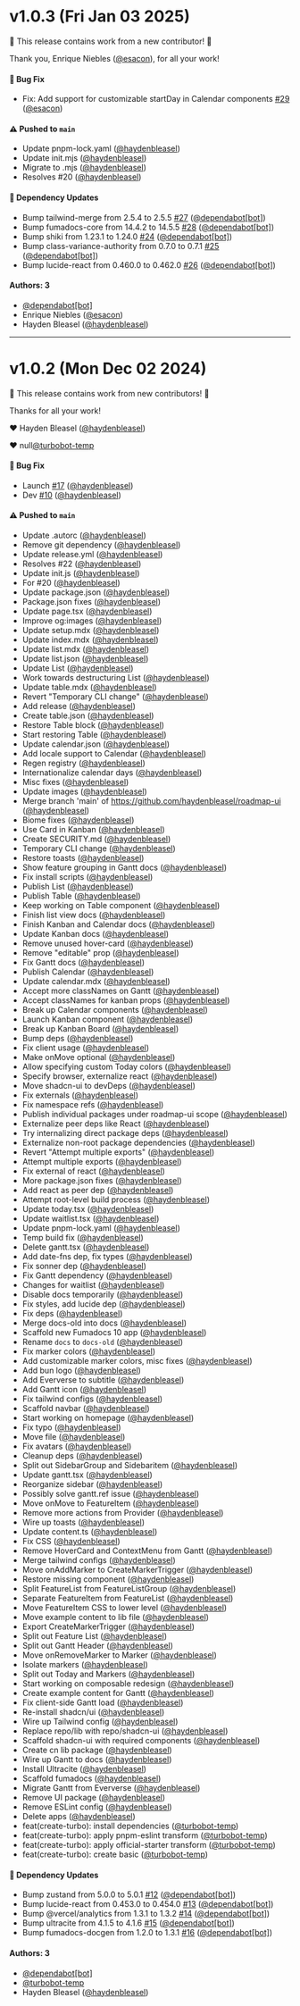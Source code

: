 # v1.0.3 (Fri Jan 03 2025)

:tada: This release contains work from a new contributor! :tada:

Thank you, Enrique Niebles ([@esacon](https://github.com/esacon)), for all your work!

#### 🐛 Bug Fix

- Fix: Add support for customizable startDay in Calendar components [#29](https://github.com/haydenbleasel/roadmap-ui/pull/29) ([@esacon](https://github.com/esacon))

#### ⚠️ Pushed to `main`

- Update pnpm-lock.yaml ([@haydenbleasel](https://github.com/haydenbleasel))
- Update init.mjs ([@haydenbleasel](https://github.com/haydenbleasel))
- Migrate to .mjs ([@haydenbleasel](https://github.com/haydenbleasel))
- Resolves #20 ([@haydenbleasel](https://github.com/haydenbleasel))

#### 🔩 Dependency Updates

- Bump tailwind-merge from 2.5.4 to 2.5.5 [#27](https://github.com/haydenbleasel/roadmap-ui/pull/27) ([@dependabot[bot]](https://github.com/dependabot[bot]))
- Bump fumadocs-core from 14.4.2 to 14.5.5 [#28](https://github.com/haydenbleasel/roadmap-ui/pull/28) ([@dependabot[bot]](https://github.com/dependabot[bot]))
- Bump shiki from 1.23.1 to 1.24.0 [#24](https://github.com/haydenbleasel/roadmap-ui/pull/24) ([@dependabot[bot]](https://github.com/dependabot[bot]))
- Bump class-variance-authority from 0.7.0 to 0.7.1 [#25](https://github.com/haydenbleasel/roadmap-ui/pull/25) ([@dependabot[bot]](https://github.com/dependabot[bot]))
- Bump lucide-react from 0.460.0 to 0.462.0 [#26](https://github.com/haydenbleasel/roadmap-ui/pull/26) ([@dependabot[bot]](https://github.com/dependabot[bot]))

#### Authors: 3

- [@dependabot[bot]](https://github.com/dependabot[bot])
- Enrique Niebles ([@esacon](https://github.com/esacon))
- Hayden Bleasel ([@haydenbleasel](https://github.com/haydenbleasel))

---

# v1.0.2 (Mon Dec 02 2024)

:tada: This release contains work from new contributors! :tada:

Thanks for all your work!

:heart: Hayden Bleasel ([@haydenbleasel](https://github.com/haydenbleasel))

:heart: null[@turbobot-temp](https://github.com/turbobot-temp)

#### 🐛 Bug Fix

- Launch [#17](https://github.com/haydenbleasel/roadmap-ui/pull/17) ([@haydenbleasel](https://github.com/haydenbleasel))
- Dev [#10](https://github.com/haydenbleasel/roadmap-ui/pull/10) ([@haydenbleasel](https://github.com/haydenbleasel))

#### ⚠️ Pushed to `main`

- Update .autorc ([@haydenbleasel](https://github.com/haydenbleasel))
- Remove git dependency ([@haydenbleasel](https://github.com/haydenbleasel))
- Update release.yml ([@haydenbleasel](https://github.com/haydenbleasel))
- Resolves #22 ([@haydenbleasel](https://github.com/haydenbleasel))
- Update init.js ([@haydenbleasel](https://github.com/haydenbleasel))
- For #20 ([@haydenbleasel](https://github.com/haydenbleasel))
- Update package.json ([@haydenbleasel](https://github.com/haydenbleasel))
- Package.json fixes ([@haydenbleasel](https://github.com/haydenbleasel))
- Update page.tsx ([@haydenbleasel](https://github.com/haydenbleasel))
- Improve og:images ([@haydenbleasel](https://github.com/haydenbleasel))
- Update setup.mdx ([@haydenbleasel](https://github.com/haydenbleasel))
- Update index.mdx ([@haydenbleasel](https://github.com/haydenbleasel))
- Update list.mdx ([@haydenbleasel](https://github.com/haydenbleasel))
- Update list.json ([@haydenbleasel](https://github.com/haydenbleasel))
- Update List ([@haydenbleasel](https://github.com/haydenbleasel))
- Work towards destructuring List ([@haydenbleasel](https://github.com/haydenbleasel))
- Update table.mdx ([@haydenbleasel](https://github.com/haydenbleasel))
- Revert "Temporary CLI change" ([@haydenbleasel](https://github.com/haydenbleasel))
- Add release ([@haydenbleasel](https://github.com/haydenbleasel))
- Create table.json ([@haydenbleasel](https://github.com/haydenbleasel))
- Restore Table block ([@haydenbleasel](https://github.com/haydenbleasel))
- Start restoring Table ([@haydenbleasel](https://github.com/haydenbleasel))
- Update calendar.json ([@haydenbleasel](https://github.com/haydenbleasel))
- Add locale support to Calendar ([@haydenbleasel](https://github.com/haydenbleasel))
- Regen registry ([@haydenbleasel](https://github.com/haydenbleasel))
- Internationalize calendar days ([@haydenbleasel](https://github.com/haydenbleasel))
- Misc fixes ([@haydenbleasel](https://github.com/haydenbleasel))
- Update images ([@haydenbleasel](https://github.com/haydenbleasel))
- Merge branch 'main' of https://github.com/haydenbleasel/roadmap-ui ([@haydenbleasel](https://github.com/haydenbleasel))
- Biome fixes ([@haydenbleasel](https://github.com/haydenbleasel))
- Use Card in Kanban ([@haydenbleasel](https://github.com/haydenbleasel))
- Create SECURITY.md ([@haydenbleasel](https://github.com/haydenbleasel))
- Temporary CLI change ([@haydenbleasel](https://github.com/haydenbleasel))
- Restore toasts ([@haydenbleasel](https://github.com/haydenbleasel))
- Show feature grouping in Gantt docs ([@haydenbleasel](https://github.com/haydenbleasel))
- Fix install scripts ([@haydenbleasel](https://github.com/haydenbleasel))
- Publish List ([@haydenbleasel](https://github.com/haydenbleasel))
- Publish Table ([@haydenbleasel](https://github.com/haydenbleasel))
- Keep working on Table component ([@haydenbleasel](https://github.com/haydenbleasel))
- Finish list view docs ([@haydenbleasel](https://github.com/haydenbleasel))
- Finish Kanban and Calendar docs ([@haydenbleasel](https://github.com/haydenbleasel))
- Update Kanban docs ([@haydenbleasel](https://github.com/haydenbleasel))
- Remove unused hover-card ([@haydenbleasel](https://github.com/haydenbleasel))
- Remove "editable" prop ([@haydenbleasel](https://github.com/haydenbleasel))
- Fix Gantt docs ([@haydenbleasel](https://github.com/haydenbleasel))
- Publish Calendar ([@haydenbleasel](https://github.com/haydenbleasel))
- Update calendar.mdx ([@haydenbleasel](https://github.com/haydenbleasel))
- Accept more classNames on Gantt ([@haydenbleasel](https://github.com/haydenbleasel))
- Accept classNames for kanban props ([@haydenbleasel](https://github.com/haydenbleasel))
- Break up Calendar components ([@haydenbleasel](https://github.com/haydenbleasel))
- Launch Kanban component ([@haydenbleasel](https://github.com/haydenbleasel))
- Break up Kanban Board ([@haydenbleasel](https://github.com/haydenbleasel))
- Bump deps ([@haydenbleasel](https://github.com/haydenbleasel))
- Fix client usage ([@haydenbleasel](https://github.com/haydenbleasel))
- Make onMove optional ([@haydenbleasel](https://github.com/haydenbleasel))
- Allow specifying custom Today colors ([@haydenbleasel](https://github.com/haydenbleasel))
- Specify browser, externalize react ([@haydenbleasel](https://github.com/haydenbleasel))
- Move shadcn-ui to devDeps ([@haydenbleasel](https://github.com/haydenbleasel))
- Fix externals ([@haydenbleasel](https://github.com/haydenbleasel))
- Fix namespace refs ([@haydenbleasel](https://github.com/haydenbleasel))
- Publish individual packages under roadmap-ui scope ([@haydenbleasel](https://github.com/haydenbleasel))
- Externalize peer deps like React ([@haydenbleasel](https://github.com/haydenbleasel))
- Try internalizing direct package deps ([@haydenbleasel](https://github.com/haydenbleasel))
- Externalize non-root package dependencies ([@haydenbleasel](https://github.com/haydenbleasel))
- Revert "Attempt multiple exports" ([@haydenbleasel](https://github.com/haydenbleasel))
- Attempt multiple exports ([@haydenbleasel](https://github.com/haydenbleasel))
- Fix external of react ([@haydenbleasel](https://github.com/haydenbleasel))
- More package.json fixes ([@haydenbleasel](https://github.com/haydenbleasel))
- Add react as peer dep ([@haydenbleasel](https://github.com/haydenbleasel))
- Attempt root-level build process ([@haydenbleasel](https://github.com/haydenbleasel))
- Update today.tsx ([@haydenbleasel](https://github.com/haydenbleasel))
- Update waitlist.tsx ([@haydenbleasel](https://github.com/haydenbleasel))
- Update pnpm-lock.yaml ([@haydenbleasel](https://github.com/haydenbleasel))
- Temp build fix ([@haydenbleasel](https://github.com/haydenbleasel))
- Delete gantt.tsx ([@haydenbleasel](https://github.com/haydenbleasel))
- Add date-fns dep, fix types ([@haydenbleasel](https://github.com/haydenbleasel))
- Fix sonner dep ([@haydenbleasel](https://github.com/haydenbleasel))
- Fix Gantt dependency ([@haydenbleasel](https://github.com/haydenbleasel))
- Changes for waitlist ([@haydenbleasel](https://github.com/haydenbleasel))
- Disable docs temporarily ([@haydenbleasel](https://github.com/haydenbleasel))
- Fix styles, add lucide dep ([@haydenbleasel](https://github.com/haydenbleasel))
- Fix deps ([@haydenbleasel](https://github.com/haydenbleasel))
- Merge docs-old into docs ([@haydenbleasel](https://github.com/haydenbleasel))
- Scaffold new Fumadocs 10 app ([@haydenbleasel](https://github.com/haydenbleasel))
- Rename `docs` to `docs-old` ([@haydenbleasel](https://github.com/haydenbleasel))
- Fix marker colors ([@haydenbleasel](https://github.com/haydenbleasel))
- Add customizable marker colors, misc fixes ([@haydenbleasel](https://github.com/haydenbleasel))
- Add bun logo ([@haydenbleasel](https://github.com/haydenbleasel))
- Add Eververse to subtitle ([@haydenbleasel](https://github.com/haydenbleasel))
- Add Gantt icon ([@haydenbleasel](https://github.com/haydenbleasel))
- Fix tailwind configs ([@haydenbleasel](https://github.com/haydenbleasel))
- Scaffold navbar ([@haydenbleasel](https://github.com/haydenbleasel))
- Start working on homepage ([@haydenbleasel](https://github.com/haydenbleasel))
- Fix typo ([@haydenbleasel](https://github.com/haydenbleasel))
- Move file ([@haydenbleasel](https://github.com/haydenbleasel))
- Fix avatars ([@haydenbleasel](https://github.com/haydenbleasel))
- Cleanup deps ([@haydenbleasel](https://github.com/haydenbleasel))
- Split out SidebarGroup and Sidebaritem ([@haydenbleasel](https://github.com/haydenbleasel))
- Update gantt.tsx ([@haydenbleasel](https://github.com/haydenbleasel))
- Reorganize sidebar ([@haydenbleasel](https://github.com/haydenbleasel))
- Possibly solve gantt.ref issue ([@haydenbleasel](https://github.com/haydenbleasel))
- Move onMove to FeatureItem ([@haydenbleasel](https://github.com/haydenbleasel))
- Remove more actions from Provider ([@haydenbleasel](https://github.com/haydenbleasel))
- Wire up toasts ([@haydenbleasel](https://github.com/haydenbleasel))
- Update content.ts ([@haydenbleasel](https://github.com/haydenbleasel))
- Fix CSS ([@haydenbleasel](https://github.com/haydenbleasel))
- Remove HoverCard and ContextMenu from Gantt ([@haydenbleasel](https://github.com/haydenbleasel))
- Merge tailwind configs ([@haydenbleasel](https://github.com/haydenbleasel))
- Move onAddMarker to CreateMarkerTrigger ([@haydenbleasel](https://github.com/haydenbleasel))
- Restore missing component ([@haydenbleasel](https://github.com/haydenbleasel))
- Split FeatureList from FeatureListGroup ([@haydenbleasel](https://github.com/haydenbleasel))
- Separate FeatureItem from FeatureList ([@haydenbleasel](https://github.com/haydenbleasel))
- Move FeatureItem CSS to lower level ([@haydenbleasel](https://github.com/haydenbleasel))
- Move example content to lib file ([@haydenbleasel](https://github.com/haydenbleasel))
- Export CreateMarkerTrigger ([@haydenbleasel](https://github.com/haydenbleasel))
- Split out Feature List ([@haydenbleasel](https://github.com/haydenbleasel))
- Split out Gantt Header ([@haydenbleasel](https://github.com/haydenbleasel))
- Move onRemoveMarker to Marker ([@haydenbleasel](https://github.com/haydenbleasel))
- Isolate markers ([@haydenbleasel](https://github.com/haydenbleasel))
- Split out Today and Markers ([@haydenbleasel](https://github.com/haydenbleasel))
- Start working on composable redesign ([@haydenbleasel](https://github.com/haydenbleasel))
- Create example content for Gantt ([@haydenbleasel](https://github.com/haydenbleasel))
- Fix client-side Gantt load ([@haydenbleasel](https://github.com/haydenbleasel))
- Re-install shadcn/ui ([@haydenbleasel](https://github.com/haydenbleasel))
- Wire up Tailwind config ([@haydenbleasel](https://github.com/haydenbleasel))
- Replace repo/lib with repo/shadcn-ui ([@haydenbleasel](https://github.com/haydenbleasel))
- Scaffold shadcn-ui with required components ([@haydenbleasel](https://github.com/haydenbleasel))
- Create cn lib package ([@haydenbleasel](https://github.com/haydenbleasel))
- Wire up Gantt to docs ([@haydenbleasel](https://github.com/haydenbleasel))
- Install Ultracite ([@haydenbleasel](https://github.com/haydenbleasel))
- Scaffold fumadocs ([@haydenbleasel](https://github.com/haydenbleasel))
- Migrate Gantt from Eververse ([@haydenbleasel](https://github.com/haydenbleasel))
- Remove UI package ([@haydenbleasel](https://github.com/haydenbleasel))
- Remove ESLint config ([@haydenbleasel](https://github.com/haydenbleasel))
- Delete apps ([@haydenbleasel](https://github.com/haydenbleasel))
- feat(create-turbo): install dependencies ([@turbobot-temp](https://github.com/turbobot-temp))
- feat(create-turbo): apply pnpm-eslint transform ([@turbobot-temp](https://github.com/turbobot-temp))
- feat(create-turbo): apply official-starter transform ([@turbobot-temp](https://github.com/turbobot-temp))
- feat(create-turbo): create basic ([@turbobot-temp](https://github.com/turbobot-temp))

#### 🔩 Dependency Updates

- Bump zustand from 5.0.0 to 5.0.1 [#12](https://github.com/haydenbleasel/roadmap-ui/pull/12) ([@dependabot[bot]](https://github.com/dependabot[bot]))
- Bump lucide-react from 0.453.0 to 0.454.0 [#13](https://github.com/haydenbleasel/roadmap-ui/pull/13) ([@dependabot[bot]](https://github.com/dependabot[bot]))
- Bump @vercel/analytics from 1.3.1 to 1.3.2 [#14](https://github.com/haydenbleasel/roadmap-ui/pull/14) ([@dependabot[bot]](https://github.com/dependabot[bot]))
- Bump ultracite from 4.1.5 to 4.1.6 [#15](https://github.com/haydenbleasel/roadmap-ui/pull/15) ([@dependabot[bot]](https://github.com/dependabot[bot]))
- Bump fumadocs-docgen from 1.2.0 to 1.3.1 [#16](https://github.com/haydenbleasel/roadmap-ui/pull/16) ([@dependabot[bot]](https://github.com/dependabot[bot]))

#### Authors: 3

- [@dependabot[bot]](https://github.com/dependabot[bot])
- [@turbobot-temp](https://github.com/turbobot-temp)
- Hayden Bleasel ([@haydenbleasel](https://github.com/haydenbleasel))
